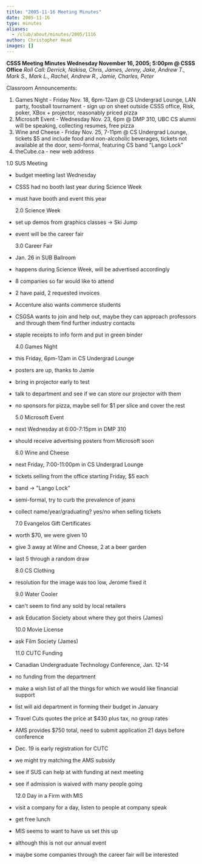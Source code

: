 ```yaml
---
title: "2005-11-16 Meeting Minutes"
date: 2005-11-16
type: minutes
aliases:
  - /club/about/minutes/2005/1116
author: Christopher Head
images: []
---
```


**CSSS Meeting Minutes
Wednesday November 16, 2005; 5:00pm @ CSSS Office**
_Roll Call: Derrick, Nakisa, Chris, James, Jenny, Jake, Andrew T., Mark S., Mark L., Rachel, Andrew R., Jamie, Charles, Peter_

Classroom Announcements:

1.  Games Night - Friday Nov. 18, 6pm-12am @ CS Undergrad Lounge, LAN party, foosball tournament - sign up on sheet outside CSSS office, Risk, poker, XBox + projector, reasonably priced pizza
2.  Microsoft Event - Wednesday Nov. 23, 6pm @ DMP 310, UBC CS alumni will be speaking, collecting resumes, free pizza
3.  Wine and Cheese - Friday Nov. 25, 7-11pm @ CS Undergrad Lounge, tickets $5 and include food and non-alcoholic beverages, tickets not available at the door, semi-formal, featuring CS band "Lango Lock"
4.  theCube.ca - new web address

1.0 SUS Meeting

- budget meeting last Wednesday
- CSSS had no booth last year during Science Week
- must have booth and event this year

  2.0 Science Week

- set up demos from graphics classes -> Ski Jump
- event will be the career fair

  3.0 Career Fair

- Jan. 26 in SUB Ballroom
- happens during Science Week, will be advertised accordingly
- 8 companies so far would like to attend
- 2 have paid, 2 requested invoices
- Accenture also wants commerce students
- CSGSA wants to join and help out, maybe they can approach professors and through them find further industry contacts
- staple receipts to info form and put in green binder

  4.0 Games Night

- this Friday, 6pm-12am in CS Undergrad Lounge
- posters are up, thanks to Jamie
- bring in projector early to test
- talk to department and see if we can store our projector with them
- no sponsors for pizza, maybe sell for $1 per slice and cover the rest

  5.0 Microsoft Event

- next Wednesday at 6:00-7:15pm in DMP 310
- should receive advertising posters from Microsoft soon

  6.0 Wine and Cheese

- next Friday, 7:00-11:00pm in CS Undergrad Lounge
- tickets selling from the office starting Friday, $5 each
- band -> "Lango Lock"
- semi-formal, try to curb the prevalence of jeans
- collect name/year/graduating? yes/no when selling tickets

  7.0 Evangelos Gift Certificates

- worth $70, we were given 10
- give 3 away at Wine and Cheese, 2 at a beer garden
- last 5 through a random draw

  8.0 CS Clothing

- resolution for the image was too low, Jerome fixed it

  9.0 Water Cooler

- can't seem to find any sold by local retailers
- ask Education Society about where they got theirs (James)

  10.0 Movie License

- ask Film Society (James)

  11.0 CUTC Funding

- Canadian Undergraduate Technology Conference, Jan. 12-14
- no funding from the department
- make a wish list of all the things for which we would like financial support
- list will aid department in forming their budget in January
- Travel Cuts quotes the price at $430 plus tax, no group rates
- AMS provides $750 total, need to submit application 21 days before conference
- Dec. 19 is early registration for CUTC
- we might try matching the AMS subsidy
- see if SUS can help at with funding at next meeting
- see if admission is waived with many people going

  12.0 Day in a Firm with MIS

- visit a company for a day, listen to people at company speak
- get free lunch
- MIS seems to want to have us set this up
- although this is not our annual event
- maybe some companies through the career fair will be interested
